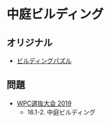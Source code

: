 # 中庭ビルディング

## オリジナル
- [ビルディングパズル](skyscrapers.md)

## 問題
- [WPC選抜大会 2019](../questions/jwpc2019.md)
	- 16.1-2. 中庭ビルディング
